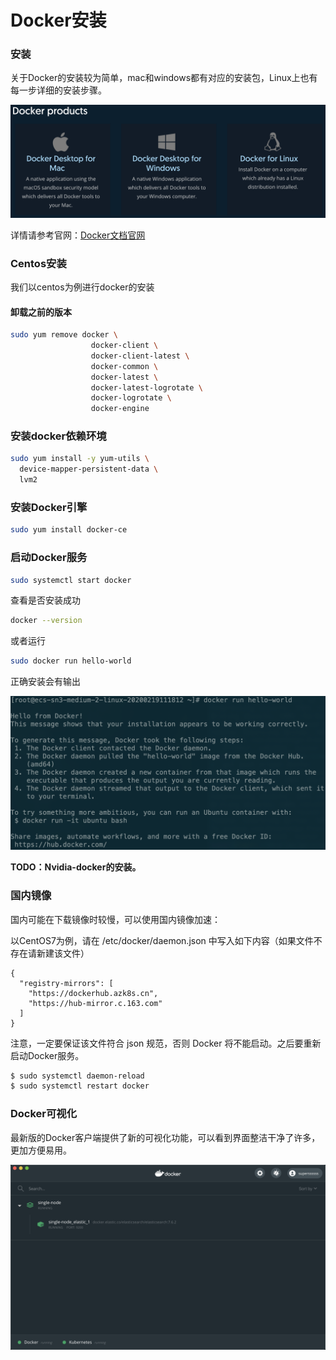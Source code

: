 # Docker安装

### 安装

关于Docker的安装较为简单，mac和windows都有对应的安装包，Linux上也有每一步详细的安装步骤。

![](.gitbook/assets/docker_install.png)

详情请参考官网：[Docker文档官网](https://docs.docker.com/)

### Centos安装

我们以centos为例进行docker的安装

#### 卸载之前的版本

```bash
sudo yum remove docker \
                  docker-client \
                  docker-client-latest \
                  docker-common \
                  docker-latest \
                  docker-latest-logrotate \
                  docker-logrotate \
                  docker-engine
```

### 安装docker依赖环境

```bash
sudo yum install -y yum-utils \
  device-mapper-persistent-data \
  lvm2
```

### 安装Docker引擎

```bash
sudo yum install docker-ce
```

### 启动Docker服务

```bash
sudo systemctl start docker
```

查看是否安装成功

```bash
docker --version
```

或者运行

```bash
sudo docker run hello-world
```

正确安装会有输出

![](.gitbook/assets/docker-hello-world.png)

**TODO：Nvidia-docker的安装。**

### 国内镜像

国内可能在下载镜像时较慢，可以使用国内镜像加速：

以CentOS7为例，请在 /etc/docker/daemon.json 中写入如下内容（如果文件不存在请新建该文件）

```text
{
  "registry-mirrors": [
    "https://dockerhub.azk8s.cn",
    "https://hub-mirror.c.163.com"
  ]
}
```

注意，一定要保证该文件符合 json 规范，否则 Docker 将不能启动。之后要重新启动Docker服务。

```bash
$ sudo systemctl daemon-reload
$ sudo systemctl restart docker
```

### **Docker可视化**

最新版的Docker客户端提供了新的可视化功能，可以看到界面整洁干净了许多，更加方便易用。

![](.gitbook/assets/docker-new.png)

